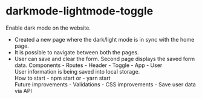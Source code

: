 # darkmode-lightmode-toggle
Enable dark mode on the website.
- Created a new page where the dark/light mode is in sync with the home page.
- It is possible to navigate between both the pages.
- User can save and clear the form. Second page displays the saved form data.
Components - Routes - Header - Toggle - App - User  
User information is being saved into local storage.  
How to start - npm start or - yarn start  
Future improvements - Validations - CSS improvements - Save user data via API
